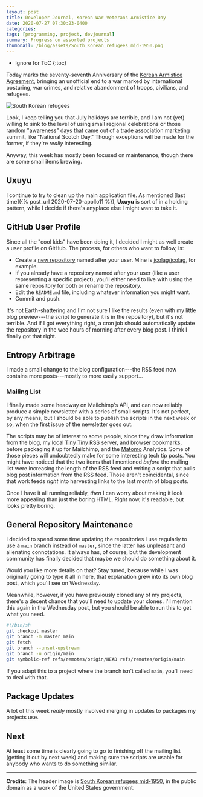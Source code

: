 ```yaml
---
layout: post
title: Developer Journal, Korean War Veterans Armistice Day
date: 2020-07-27 07:30:23-0400
categories:
tags: [programming, project, devjournal]
summary: Progress on assorted projects
thumbnail: /blog/assets/South_Korean_refugees_mid-1950.png
---
```


* Ignore for ToC
{:toc}

Today marks the seventy-seventh Anniversary of the [Korean Armistice Agreement](https://en.wikipedia.org/wiki/Korean_Armistice_Agreement), bringing an unofficial end to a war marked by international posturing, war crimes, and relative abandonment of troops, civilians, and refugees.

![South Korean refugees](/blog/assets/South_Korean_refugees_mid-1950.png "South Korean refugees")

Look, I keep telling you that July holidays are terrible, and I am not (yet) willing to sink to the level of using small regional celebrations or those random "awareness" days that came out of a trade association marketing summit, like "National Scotch Day."  Though exceptions will be made for the former, if they're *really* interesting.

Anyway, this week has mostly been focused on maintenance, though there are some small items brewing.

## Uxuyu

I continue to try to clean up the main application file.  As mentioned [last time]({% post_url 2020-07-20-apollo11 %}), **Uxuyu** is sort of in a holding pattern, while I decide if there's anyplace else I might want to take it.

## GitHub User Profile

Since all the "cool kids" have been doing it, I decided I might as well create a user profile on GitHub.  The process, for others who want to follow, is:

 * Create a [new repository](https://github.com/new) named after your user.  Mine is [jcolag/jcolag](https://github.com/jcolag/jcolag), for example.
 * If you already have a repository named after your user (like a user representing a specific project), you'll either need to live with using the same repository for both or rename the repository.
 * Edit the `README.md` file, including whatever information you might want.
 * Commit and push.

It's not Earth-shattering and I'm not sure I like the results (even with my little blog preview---the script to generate it is in the repository), but it's not terrible.  And if I got everything right, a cron job should automatically update the repository in the wee hours of morning after every blog post.  I think I finally got that right.

## Entropy Arbitrage

I made a small change to the blog configuration---the RSS feed now contains more posts---mostly to more easily support...

### Mailing List

I finally made some headway on Mailchimp's API, and can now reliably produce a simple newsletter with a series of small scripts.  It's not perfect, by any means, but I should be able to publish the scripts in the next week or so, when the first issue of the newsletter goes out.

The scripts may be of interest to some people, since they draw information from the blog, my local [Tiny Tiny RSS](https://tt-rss.org/) server, and browser bookmarks, before packaging it up for Mailchimp, and the [Matomo](https://matomo.org/) Analytics.  Some of those pieces will undoubtedly make for some interesting tech tip posts.  You might have noticed that the two items that I mentioned *before* the mailing list were increasing the length of the RSS feed and writing a script that pulls blog post information from the RSS feed.  Those aren't coincidental, since that work feeds *right* into harvesting links to the last month of blog posts.

Once I have it all running reliably, *then* I can worry about making it look more appealing than just the boring HTML.  Right now, it's readable, but looks pretty boring.

## General Repository Maintenance

I decided to spend some time updating the repositories I use regularly to use a `main` branch instead of `master`, since the latter has unpleasant and alienating connotations.  It always has, of course, but the development community has finally decided that maybe we should do something about it.

Would you like more details on that?  Stay tuned, because while I was originally going to type it all in here, that explanation grew into its own blog post, which you'll see on Wednesday.

Meanwhile, however, if you have previously cloned any of my projects, there's a decent chance that you'll need to update your clones.  I'll mention this again in the Wednesday post, but you should be able to run this to get what you need.

```sh
#!/bin/sh
git checkout master
git branch -m master main
git fetch
git branch --unset-upstream
git branch -u origin/main
git symbolic-ref refs/remotes/origin/HEAD refs/remotes/origin/main
```

If you adapt this to a project where the branch isn't called `main`, you'll need to deal with that.

## Package Updates

A lot of this week *really* mostly involved merging in updates to packages my projects use.

## Next

At least some time is clearly going to go to finishing off the mailing list (getting it out by next week) and making sure the scripts are usable for anybody who wants to do something similar.

* * *

**Credits**:  The header image is [South Korean refugees mid-1950](https://commons.wikimedia.org/wiki/File:South_Korean_refugees_mid-1950.jpg), in the public domain as a work of the United States government.
